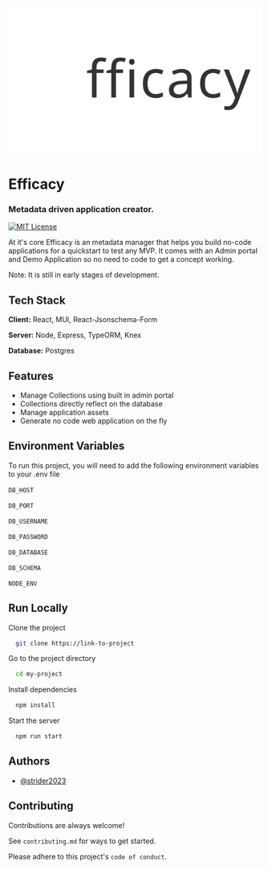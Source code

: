 ![Alt text](./public/efficacy-full-name.svg "Title")
# Efficacy
### Metadata driven application creator.

[![MIT License](https://img.shields.io/badge/License-MIT-green.svg)](https://choosealicense.com/licenses/mit/)

At it's core Efficacy is an metadata manager that helps you build no-code applications for a quickstart to test any MVP. It comes with an Admin portal and Demo Application so no need to code to get a concept working.

Note: It is still in early stages of development.


## Tech Stack

**Client:** React, MUI, React-Jsonschema-Form

**Server:** Node, Express, TypeORM, Knex

**Database:** Postgres


## Features

- Manage Collections using built in admin portal
- Collections directly reflect on the database 
- Manage application assets
- Generate no code web application on the fly


## Environment Variables

To run this project, you will need to add the following environment variables to your .env file

`DB_HOST`

`DB_PORT`

`DB_USERNAME`

`DB_PASSWORD`

`DB_DATABASE`

`DB_SCHEMA`

`NODE_ENV`


## Run Locally

Clone the project

```bash
  git clone https://link-to-project
```

Go to the project directory

```bash
  cd my-project
```

Install dependencies

```bash
  npm install
```

Start the server

```bash
  npm run start
```


## Authors

- [@strider2023](https://www.github.com/strider2023)


## Contributing

Contributions are always welcome!

See `contributing.md` for ways to get started.

Please adhere to this project's `code of conduct`.



